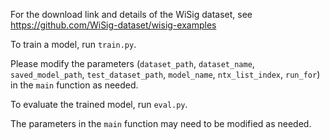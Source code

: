 For the download link and details of the WiSig dataset, see https://github.com/WiSig-dataset/wisig-examples



To train a model, run `train.py`. 

Please modify the parameters (`dataset_path`,  `dataset_name`, `saved_model_path`, `test_dataset_path`, `model_name`,  `ntx_list_index`, `run_for`) in the `main` function as needed.



To evaluate the trained model, run `eval.py`.

The parameters in the `main` function may need to be modified as needed. 

